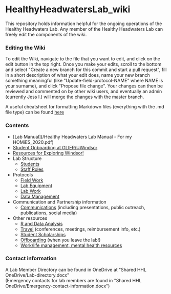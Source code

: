 # HealthyHeadwatersLab_wiki

This repository holds information helpful for the ongoing operations of the Healthy Headwaters Lab. 
Any member of the Healthy Headwaters Lab can freely edit the components of the wiki.

### Editing the Wiki
To edit the Wiki, navigate to the file that you want to edit, and click on the edit button in the top right. Once you make your edits, scroll to the bottom and select "Create a new branch for this commit and start a pull request", fill in a short description of what your edit does, name your new branch something meaningful (like "Update-field-protocol-NAME" where NAME is your surname), and click "Propose file change". Your changes can then be reviewed and commented on by other wiki users, and eventually an admin (currently Jess I.) will merge the changes with the master branch.

A useful cheatsheet for formatting Markdown files (everything with the .md file type) can be found [here](https://github.com/adam-p/markdown-here/wiki/Markdown-Cheatsheet)


### Contents
* [Lab Manual](/Healthy Headwaters Lab Manual - For my HOMiES_2020.pdf)
* [Student Onboarding at GLIER/UWindsor](/Other-resources/Student-onboarding.md)
* [Resources for Exploring Windsor!](/Other-resources/Other-resources-about-Windsor.md)
* Lab Structure
  * [Students](/Lab-structure/Student-projects.md)
  * [Staff Roles](/Lab-structure/Lab-roles.md)
* Protocols
  * [Field Work](/Protocols/Field-Work.md)
  * [Lab Equipment](/Protocols/Equipment.md)
  * [Lab Work](/Protocols/Lab-Work.md)
  * [Data Management](/Protocols/Data-management.md)
* Communication and Partnership information
  * [Communications](/Communications/Communications-general.md) (including presentations, public outreach, publications, social media)
* Other resources
  * [R and Data Analysis](/Other-resources/R.md)
  * [Travel](/Other-resources/Travel.md) (conferences, meetings, reimbursement info, etc.)
  * [Student Scholarships](/Other-resources/Student-scholarships.md)
  * [Offboarding](/Other-resources/Offboarding.md) (when you leave the lab!)
  * [Work/life management, mental health resources](/Other-resources/Mental-health.md)

### Contact information
A Lab Member Directory can be found in OneDrive at "Shared HHL OneDrive/Lab-directory.docx"  
(Emergency contacts for lab members are found in "Shared HHL OneDrive/Emergency-contact-information.docx")



